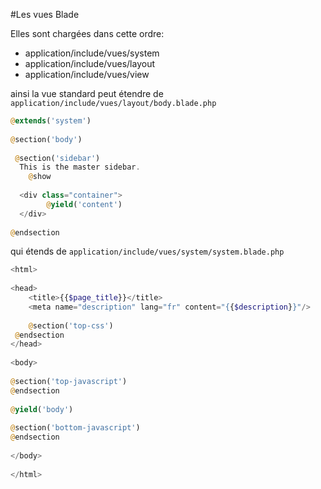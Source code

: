  #Les vues Blade
  
Elles sont chargées dans cette ordre:

* application/include/vues/system
* application/include/vues/layout
* application/include/vues/view

ainsi la vue standard peut étendre de `application/include/vues/layout/body.blade.php` 
```php
@extends('system')  
  
@section('body')  
  
 @section('sidebar')  
  This is the master sidebar.  
    @show  
  
  <div class="container">  
        @yield('content')  
  </div>  
  
@endsection
```
qui étends de `application/include/vues/system/system.blade.php` 
```php
<html>  
  
<head>  
    <title>{{$page_title}}</title>  
    <meta name="description" lang="fr" content="{{$description}}"/>  
  
    @section('top-css')  
 @endsection  
</head>  
  
<body>  
  
@section('top-javascript')  
@endsection  
  
@yield('body')  
  
@section('bottom-javascript')  
@endsection  
  
</body>  
  
</html>
```